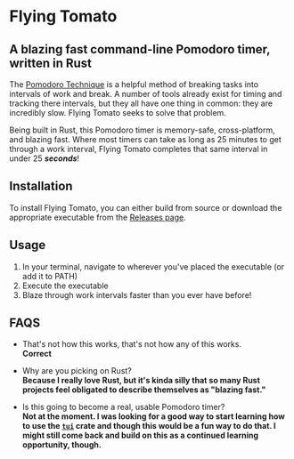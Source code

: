 # Flying Tomato

## A blazing fast command-line Pomodoro timer, written in Rust

The [Pomodoro Technique](https://en.wikipedia.org/wiki/Pomodoro_Technique) is a helpful method of breaking tasks into 
intervals of work and break. A number of tools already exist for timing and tracking there intervals, but they all have 
one thing in common: they are incredibly slow. Flying Tomato seeks to solve that problem.

Being built in Rust, this Pomodoro timer is memory-safe, cross-platform, and blazing fast. Where most timers can take 
as long as 25 minutes to get through a work interval, Flying Tomato completes that same interval in under 25 
***seconds***!

## Installation

To install Flying Tomato, you can either build from source or download the appropriate executable from the [Releases 
page](https://github.com/Ben-KC/flying-tomato/releases).

## Usage

1. In your terminal, navigate to wherever you've placed the executable (or add it to PATH)
2. Execute the executable
3. Blaze through work intervals faster than you ever have before!

## FAQS

* That's not how this works, that's not how any of this works.  
**Correct**


* Why are you picking on Rust?  
**Because I really love Rust, but it's kinda silly that so many Rust projects feel obligated to describe themselves 
as "blazing fast."**  
 

* Is this going to become a real, usable Pomodoro timer?  
**Not at the moment. I was looking for a good way to start learning how to use the 
[`tui`](https://crates.io/crates/tui) crate and though this would be a fun way to do that. I might still come back and 
build on this as a continued learning opportunity, though.**